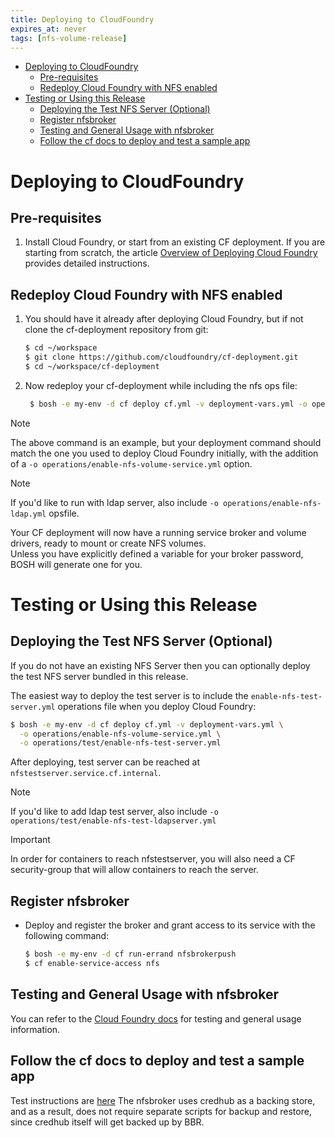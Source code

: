 ```yaml
---
title: Deploying to CloudFoundry
expires_at: never
tags: [nfs-volume-release]
---
```


<!-- vim-markdown-toc GFM -->

* [Deploying to CloudFoundry](#deploying-to-cloudfoundry)
    * [Pre-requisites](#pre-requisites)
    * [Redeploy Cloud Foundry with NFS enabled](#redeploy-cloud-foundry-with-nfs-enabled)
* [Testing or Using this Release](#testing-or-using-this-release)
    * [Deploying the Test NFS Server (Optional)](#deploying-the-test-nfs-server-optional)
    * [Register nfsbroker](#register-nfsbroker)
    * [Testing and General Usage with nfsbroker](#testing-and-general-usage-with-nfsbroker)
    * [Follow the cf docs to deploy and test a sample app](#follow-the-cf-docs-to-deploy-and-test-a-sample-app)

<!-- vim-markdown-toc -->

# Deploying to CloudFoundry

## Pre-requisites

1. Install Cloud Foundry, or start from an existing CF deployment.  If you are starting from scratch, the article 
    [Overview of Deploying Cloud Foundry](https://docs.cloudfoundry.org/deploying/index.html) provides detailed
    instructions.

## Redeploy Cloud Foundry with NFS enabled

1. You should have it already after deploying Cloud Foundry, but if not clone the cf-deployment repository from git:

    ```bash
    $ cd ~/workspace
    $ git clone https://github.com/cloudfoundry/cf-deployment.git
    $ cd ~/workspace/cf-deployment
    ```

2. Now redeploy your cf-deployment while including the nfs ops file:
    
   ```bash
    $ bosh -e my-env -d cf deploy cf.yml -v deployment-vars.yml -o operations/enable-nfs-volume-service.yml
    ```
    
> [!NOTE]
> The above command is an example, but your deployment command should match the one you used to deploy Cloud 
Foundry initially, with the addition of a `-o operations/enable-nfs-volume-service.yml` option.

> [!NOTE]
> If you'd like to run with ldap server, also include `-o operations/enable-nfs-ldap.yml` opsfile.

Your CF deployment will now have a running service broker and volume drivers, ready to mount or create NFS volumes.  
Unless you have explicitly defined a variable for your broker password, BOSH will generate one for you.

# Testing or Using this Release

## Deploying the Test NFS Server (Optional)

If you do not have an existing NFS Server then you can optionally deploy the test NFS server bundled in this release.

The easiest way to deploy the test server is to include the `enable-nfs-test-server.yml` operations file when you deploy
Cloud Foundry:

   ```bash
   $ bosh -e my-env -d cf deploy cf.yml -v deployment-vars.yml \
     -o operations/enable-nfs-volume-service.yml \
     -o operations/test/enable-nfs-test-server.yml
   ```

After deploying, test server can be reached at `nfstestserver.service.cf.internal`. 

> [!NOTE]
> If you'd like to add ldap test server, also include `-o operations/test/enable-nfs-test-ldapserver.yml`

> [!IMPORTANT]
> In order for containers to reach nfstestserver, you will also need a CF security-group that will allow containers to reach the server.

## Register nfsbroker

* Deploy and register the broker and grant access to its service with the following command:

    ```bash
    $ bosh -e my-env -d cf run-errand nfsbrokerpush
    $ cf enable-service-access nfs
    ```

## Testing and General Usage with nfsbroker

You can refer to the [Cloud Foundry docs](https://docs.cloudfoundry.org/devguide/services/using-vol-services.html#nfs) 
for testing and general usage information.

## Follow the cf docs to deploy and test a sample app

Test instructions are [here](https://docs.cloudfoundry.org/devguide/services/using-vol-services.html#nfs-sample)
The nfsbroker uses credhub as a backing store, and as a result, does not require separate scripts for backup and restore,
since credhub itself will get backed up by BBR.

